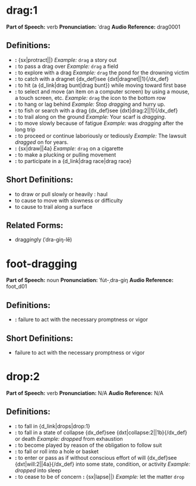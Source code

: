# drag:1

**Part of Speech:** verb
**Pronunciation:** ˈdrag
**Audio Reference:** drag0001

## Definitions:
- **:** {sx|protract||} 
  *Example:* `drag` a story out
- **:** to pass a drag over 
  *Example:* `drag` a field
- **:** to explore with a drag 
  *Example:* `drag` the pond for the drowning victim
- **:** to catch with a dragnet {dx_def}see {dxt|dragnet||1}{/dx_def}
- **:** to hit (a {d_link|drag bunt|drag bunt}) while moving toward first base
- **:** to select and move (an item on a computer screen) by using a mouse, a touch screen, etc. 
  *Example:* `drag` the icon to the bottom row
- **:** to hang or lag behind 
  *Example:* Stop *dragging* and hurry up.
- **:** to fish or search with a drag {dx_def}see {dxt|drag:2||1}{/dx_def}
- **:** to trail along on the ground 
  *Example:* Your scarf is *dragging*.
- **:** to move slowly because of fatigue 
  *Example:* was *dragging* after the long trip
- **:** to proceed or continue laboriously or tediously 
  *Example:* The lawsuit *dragged* on for years.
- **:** {sx|draw||4a} 
  *Example:* `drag` on a cigarette
- **:** to make a plucking or pulling movement
- **:** to participate in a {d_link|drag race|drag race}

## Short Definitions:
- to draw or pull slowly or heavily : haul
- to cause to move with slowness or difficulty
- to cause to trail along a surface

## Related Forms:
- drag*ging*ly (ˈdra-giŋ-lē)
# foot-dragging

**Part of Speech:** noun
**Pronunciation:** ˈfu̇t-ˌdra-giŋ
**Audio Reference:** foot_d01

## Definitions:
- **:** failure to act with the necessary promptness or vigor

## Short Definitions:
- failure to act with the necessary promptness or vigor
# drop:2

**Part of Speech:** verb
**Pronunciation:** N/A
**Audio Reference:** N/A

## Definitions:
- **:** to fall in {d_link|drops|drop:1}
- **:** to fall in a state of collapse {dx_def}see {dxt|collapse:2||1b}{/dx_def} or death 
  *Example:* *dropped* from exhaustion
- **:** to become played by reason of the obligation to follow suit
- **:** to fall or roll into a hole or basket
- **:** to enter or pass as if without conscious effort of will {dx_def}see {dxt|will:2||4a}{/dx_def} into some state, condition, or activity 
  *Example:* *dropped* into sleep
- **:** to cease to be of concern **:** {sx|lapse||} 
  *Example:* let the matter `drop`
